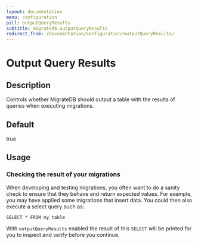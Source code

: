 ```yaml
---
layout: documentation
menu: configuration
pill: outputQueryResults
subtitle: migratedb.outputQueryResults
redirect_from: /documentation/configuration/outputQueryResults/
---
```


# Output Query Results

## Description

Controls whether MigrateDB should output a table with the results of queries when executing migrations.

## Default

true

## Usage

### Checking the result of your migrations

When developing and testing migrations, you often want to do a sanity check to ensure that they behave and return
expected values. For example, you may have applied some migrations that insert data. You could then also execute a
select query such as:

```
SELECT * FROM my_table
```

With `outputQueryResults` enabled the result of this `SELECT` will be printed for you to inspect and verify before you
continue.
